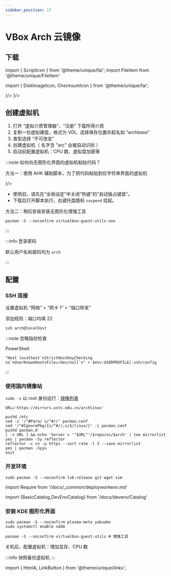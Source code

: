 ```yaml
---
sidebar_position: 17
---
```


# VBox Arch 云镜像

## 下载

import { ScriptIcon } from '@theme/unique/fai';
import FileItem from '@theme/unique/FileItem'

import { DiskImageIcon, ChecksumIcon } from '@theme/unique/fai';

<p>
<FileItem name="云镜像" hint="清华镜像站提供" path="https://mirrors.tuna.tsinghua.edu.cn/archlinux/images/latest/Arch-Linux-x86_64-basic.qcow2" icon={<DiskImageIcon />}/>
<FileItem name="验证信息" path="https://geo.mirror.pkgbuild.com/images/latest/Arch-Linux-x86_64-basic.qcow2.SHA256" icon={<ChecksumIcon />}/>
</p>

## 创建虚拟机

1. 打开 “虚拟介质管理器”，“注册” 下载所得介质
2. 复制一份虚拟硬盘，格式为 VDI。选择保存位置并起名如 “archbase”
3. 类型选择 “不可改变”
4. 创建虚拟机（ 名字含 "arc" 会被自动识别 ）
5. 启动前配置虚拟机：CPU 数、虚拟盘加密等

:::note 如何向无图形化界面的虚拟机粘贴代码？

方法一：使用 AHK 辅助脚本，为了把代码粘贴到仅字符串界面的虚拟机

<p>
    <FileItem button name="vboxpaste.ahk" path="/scripts/vboxpaste.ahk" icon={<ScriptIcon />}/>
</p>

- 使用前，请先在“全局设定”中关闭“热键”的“自动独占键盘”。
- 下载后打开脚本执行，右键托盘图标 `suspend` 挂起。

方法二：稍后安装安装无图形化增强工具

    pacman -S --noconfirm virtualbox-guest-utils-nox

:::

:::info 登录密码

默认用户名和密码均为 `arch`

:::

## 配置

### SSH 连接

设置虚拟机 “网络” > “网卡 1” > “端口转发”

添加规则：端口均填 22

    ssh arch@localhost

:::note 忽略指纹检查

PowerShell:

    "Host localhost`nStrictHostKeyChecking no`nUserKnownHostsFile=/dev/null`n" > $env:USERPROFILE/.ssh/config

:::

### 使用国内镜像站

`sudo -s` 以 root 身份运行：[镜像列表](https://mirrorz.org/list/archlinux)

```shell
URL='https://mirrors.ustc.edu.cn/archlinux'

pushd /etc
sed -i '/^#Para/ s/^#//' pacman.conf
sed '/^#IgnorePkg/{s/^#//;s/$/linux/}' -i pacman.conf
pushd pacman.d
[ -v URL ] && echo 'Server = '"$URL"'/$repo/os/$arch' | tee mirrorlist
yes | pacman -Sy reflector
reflector -c cn -p https --sort rate -l 3 --save mirrorlist
yes | pacman -Syyu
exit
```

### 开发环境

    sudo pacman -S --noconfirm lsb-release git wget vim

import Require from '/docs/\_common/deployworkenv.md'

<Require />

<BasicCatalog />

<DevEnvCatalog hidePl />

import {BasicCatalog,DevEnvCatalog} from '/docs/devenv/Catalog'

### 安装 KDE 图形化界面

```
sudo pacman -S --noconfirm plasma-meta yakuake
sudo systemctl enable sddm

pacman -S --noconfirm virtualbox-guest-utils # 增强工具
```

关机后，配置虚拟机：增加显存、CPU 数

:::info 快照备份虚拟机
:::

import { HtmlA, LinkButton } from '@theme/unique/links';
